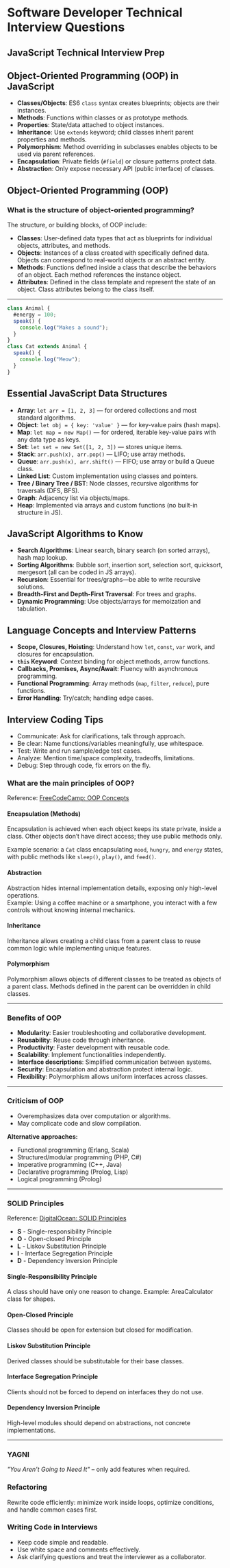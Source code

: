# Software Developer Technical Interview Questions

## JavaScript Technical Interview Prep

## Object-Oriented Programming (OOP) in JavaScript

- **Classes/Objects**: ES6 `class` syntax creates blueprints; objects are their instances.
- **Methods**: Functions within classes or as prototype methods.
- **Properties**: State/data attached to object instances.
- **Inheritance**: Use `extends` keyword; child classes inherit parent properties and methods.
- **Polymorphism**: Method overriding in subclasses enables objects to be used via parent references.
- **Encapsulation**: Private fields (`#field`) or closure patterns protect data.
- **Abstraction**: Only expose necessary API (public interface) of classes.

## Object-Oriented Programming (OOP)

### What is the structure of object-oriented programming?

The structure, or building blocks, of OOP include:

- **Classes**: User-defined data types that act as blueprints for individual objects, attributes, and methods.
- **Objects**: Instances of a class created with specifically defined data. Objects can correspond to real-world objects or an abstract entity.
- **Methods**: Functions defined inside a class that describe the behaviors of an object. Each method references the instance object.
- **Attributes**: Defined in the class template and represent the state of an object. Class attributes belong to the class itself.

---

```js
class Animal {
  #energy = 100;
  speak() {
    console.log("Makes a sound");
  }
}
class Cat extends Animal {
  speak() {
    console.log("Meow");
  }
}
```

## Essential JavaScript Data Structures

- **Array**: `let arr = [1, 2, 3]` — for ordered collections and most standard algorithms.
- **Object**: `let obj = { key: 'value' }` — for key-value pairs (hash maps).
- **Map**: `let map = new Map()` — for ordered, iterable key-value pairs with any data type as keys.
- **Set**: `let set = new Set([1, 2, 3])` — stores unique items.
- **Stack**: `arr.push(x), arr.pop()` — LIFO; use array methods.
- **Queue**: `arr.push(x), arr.shift()` — FIFO; use array or build a Queue class.
- **Linked List**: Custom implementation using classes and pointers.
- **Tree / Binary Tree / BST**: Node classes, recursive algorithms for traversals (DFS, BFS).
- **Graph**: Adjacency list via objects/maps.
- **Heap**: Implemented via arrays and custom functions (no built-in structure in JS).

## JavaScript Algorithms to Know

- **Search Algorithms**: Linear search, binary search (on sorted arrays), hash map lookup.
- **Sorting Algorithms**: Bubble sort, insertion sort, selection sort, quicksort, mergesort (all can be coded in JS arrays).
- **Recursion**: Essential for trees/graphs—be able to write recursive solutions.
- **Breadth-First and Depth-First Traversal**: For trees and graphs.
- **Dynamic Programming**: Use objects/arrays for memoization and tabulation.

## Language Concepts and Interview Patterns

- **Scope, Closures, Hoisting**: Understand how `let`, `const`, `var` work, and closures for encapsulation.
- **`this` Keyword**: Context binding for object methods, arrow functions.
- **Callbacks, Promises, Async/Await**: Fluency with asynchronous programming.
- **Functional Programming**: Array methods (`map`, `filter`, `reduce`), pure functions.
- **Error Handling**: Try/catch; handling edge cases.

## Interview Coding Tips

- Communicate: Ask for clarifications, talk through approach.
- Be clear: Name functions/variables meaningfully, use whitespace.
- Test: Write and run sample/edge test cases.
- Analyze: Mention time/space complexity, tradeoffs, limitations.
- Debug: Step through code, fix errors on the fly.

### What are the main principles of OOP?

Reference: [FreeCodeCamp: OOP Concepts](https://www.freecodecamp.org/news/object-oriented-programming-concepts-21bb035f7260/)

#### Encapsulation (Methods)

Encapsulation is achieved when each object keeps its state private, inside a class. Other objects don’t have direct access; they use public methods only.

Example scenario: a `Cat` class encapsulating `mood`, `hungry`, and `energy` states, with public methods like `sleep()`, `play()`, and `feed()`.

#### Abstraction

Abstraction hides internal implementation details, exposing only high-level operations.  
Example: Using a coffee machine or a smartphone, you interact with a few controls without knowing internal mechanics.

#### Inheritance

Inheritance allows creating a child class from a parent class to reuse common logic while implementing unique features.

#### Polymorphism

Polymorphism allows objects of different classes to be treated as objects of a parent class. Methods defined in the parent can be overridden in child classes.

---

### Benefits of OOP

- **Modularity**: Easier troubleshooting and collaborative development.
- **Reusability**: Reuse code through inheritance.
- **Productivity**: Faster development with reusable code.
- **Scalability**: Implement functionalities independently.
- **Interface descriptions**: Simplified communication between systems.
- **Security**: Encapsulation and abstraction protect internal logic.
- **Flexibility**: Polymorphism allows uniform interfaces across classes.

---

### Criticism of OOP

- Overemphasizes data over computation or algorithms.
- May complicate code and slow compilation.

**Alternative approaches:**

- Functional programming (Erlang, Scala)
- Structured/modular programming (PHP, C#)
- Imperative programming (C++, Java)
- Declarative programming (Prolog, Lisp)
- Logical programming (Prolog)

---

### SOLID Principles

Reference: [DigitalOcean: SOLID Principles](https://www.digitalocean.com/community/conceptual-articles/s-o-l-i-d-the-first-five-principles-of-object-oriented-design)

- **S** - Single-responsibility Principle
- **O** - Open-closed Principle
- **L** - Liskov Substitution Principle
- **I** - Interface Segregation Principle
- **D** - Dependency Inversion Principle

#### Single-Responsibility Principle

A class should have only one reason to change. Example: AreaCalculator class for shapes.

#### Open-Closed Principle

Classes should be open for extension but closed for modification.

#### Liskov Substitution Principle

Derived classes should be substitutable for their base classes.

#### Interface Segregation Principle

Clients should not be forced to depend on interfaces they do not use.

#### Dependency Inversion Principle

High-level modules should depend on abstractions, not concrete implementations.

---

### YAGNI

_"You Aren’t Going to Need It"_ – only add features when required.

### Refactoring

Rewrite code efficiently: minimize work inside loops, optimize conditions, and handle common cases first.

### Writing Code in Interviews

- Keep code simple and readable.
- Use white space and comments effectively.
- Ask clarifying questions and treat the interviewer as a collaborator.
